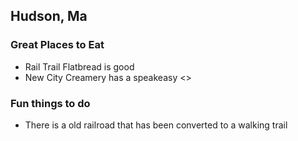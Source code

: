 ## Hudson, Ma

### Great Places to Eat
 - Rail Trail Flatbread is good
 - New City Creamery has a speakeasy <>

### Fun things to do
 - There is a old railroad that has been converted to a walking trail
